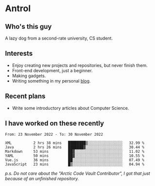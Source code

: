 # Antrol

## Who's this guy

A lazy dog from a second-rate university, CS student.

## Interests

* Enjoy creating new projects and repositories, but never finish them.
* Front-end development, just a beginner.
* Making gadgets.
* Writing something in my personal [blog](https://blog.antrol.xyz/).

## Recent plans

* Write some introductory articles about Computer Science.

<!--
* Try to develop a website for [Anime4KCPP](https://github.com/TianZerL/Anime4KCPP).
* Develop a Markdown renderer which user can customize its css, of course it is GUI-based.~~(If I could finish  it before getting bored)~~
* Work with my [teammates](https://github.com/SWJTU-Lazy-Dogs).
* Find something interests me, as a hobby after finishing my ~~boring~~ homework.
-->

## I have worked on these recently

<!--START_SECTION:waka-->

```text
From: 23 November 2022 - To: 30 November 2022

XML          2 hrs 38 mins   ████████▒░░░░░░░░░░░░░░░░   32.99 %
Java         2 hrs 26 mins   ███████▓░░░░░░░░░░░░░░░░░   30.44 %
Markdown     53 mins         ██▓░░░░░░░░░░░░░░░░░░░░░░   11.02 %
YAML         50 mins         ██▓░░░░░░░░░░░░░░░░░░░░░░   10.55 %
Vue.js       36 mins         ██░░░░░░░░░░░░░░░░░░░░░░░   07.49 %
JavaScript   23 mins         █▒░░░░░░░░░░░░░░░░░░░░░░░   04.94 %
```

<!--END_SECTION:waka-->

*p.s.  Do not care about the "Arctic Code Vault Contributor", I got that just because of an unfinished repository.*

<!--
**qzmlgfj/qzmlgfj** is a ✨ _special_ ✨ repository because its `README.md` (this file) appears on your GitHub profile.

Here are some ideas to get you started:

- 🔭 I’m currently working on ...
- 🌱 I’m currently learning ...
- 👯 I’m looking to collaborate on ...
- 🤔 I’m looking for help with ...
- 💬 Ask me about ...
- 📫 How to reach me: ...
- 😄 Pronouns: ...
- ⚡ Fun fact: ...
-->
